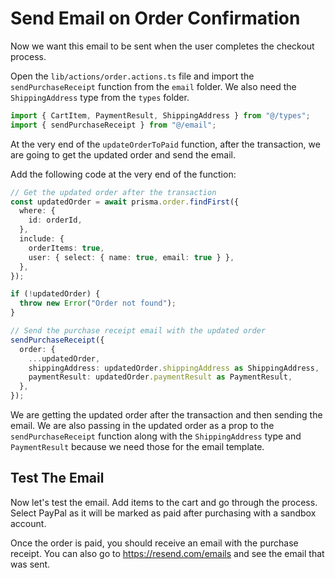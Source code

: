 # Send Email on Order Confirmation

Now we want this email to be sent when the user completes the checkout process.

Open the `lib/actions/order.actions.ts` file and import the `sendPurchaseReceipt` function from the `email` folder. We also need the `ShippingAddress` type from the `types` folder.

```ts
import { CartItem, PaymentResult, ShippingAddress } from "@/types";
import { sendPurchaseReceipt } from "@/email";
```

At the very end of the `updateOrderToPaid` function, after the transaction, we are going to get the updated order and send the email.

Add the following code at the very end of the function:

```ts
// Get the updated order after the transaction
const updatedOrder = await prisma.order.findFirst({
  where: {
    id: orderId,
  },
  include: {
    orderItems: true,
    user: { select: { name: true, email: true } },
  },
});

if (!updatedOrder) {
  throw new Error("Order not found");
}

// Send the purchase receipt email with the updated order
sendPurchaseReceipt({
  order: {
    ...updatedOrder,
    shippingAddress: updatedOrder.shippingAddress as ShippingAddress,
    paymentResult: updatedOrder.paymentResult as PaymentResult,
  },
});
```

We are getting the updated order after the transaction and then sending the email. We are also passing in the updated order as a prop to the `sendPurchaseReceipt` function along with the `ShippingAddress` type and `PaymentResult` because we need those for the email template.

## Test The Email

Now let's test the email. Add items to the cart and go through the process. Select PayPal as it will be marked as paid after purchasing with a sandbox account.

Once the order is paid, you should receive an email with the purchase receipt. You can also go to https://resend.com/emails and see the email that was sent.
